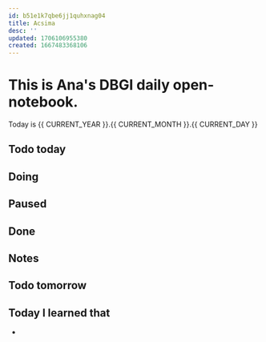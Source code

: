 ```yaml
---
id: b51e1k7qbe6jj1quhxnag04
title: Acsima
desc: ''
updated: 1706106955380
created: 1667483368106
---
```


# This is Ana's DBGI daily open-notebook.

Today is {{ CURRENT_YEAR }}.{{ CURRENT_MONTH }}.{{ CURRENT_DAY }}

## Todo today

###
###

## Doing

## Paused

## Done

## Notes

## Todo tomorrow

###
###
###


## Today I learned that

- 